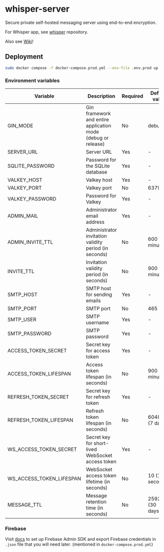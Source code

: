 # whisper-server

Secure private self-hosted messaging server using end-to-end encryption.

For Whisper app, see [whisper](https://github.com/jsfraz/whisper) repository.

Also see [Wiki](https://github.com/jsfraz/whisper-server/wiki)!

## Deployment

```bash
sudo docker compose -f docker-compose.prod.yml --env-file .env.prod up -d
```

### Environment variables

| Variable | Description | Required | Default value |
| --- | --- | --- | --- |
| GIN_MODE | Gin framework and entire application mode (debug or release) | No | debug |
| SERVER_URL | Server URL | Yes | - |
| SQLITE_PASSWORD | Password for the SQLite database | Yes | - |
| VALKEY_HOST | Valkey host | Yes | - |
| VALKEY_PORT | Valkey port | No | 6379 |
| VALKEY_PASSWORD | Password for Valkey | Yes | - |
| ADMIN_MAIL | Administrator email address | Yes | - |
| ADMIN_INVITE_TTL | Administrator invitation validity period (in seconds) | No | 600 (10 minutes) |
| INVITE_TTL | Invitation validity period (in seconds) | No | 900 (15 minutes) |
| SMTP_HOST | SMTP host for sending emails | Yes | - |
| SMTP_PORT | SMTP port | No | 465 |
| SMTP_USER | SMTP username | Yes | - |
| SMTP_PASSWORD | SMTP password | Yes | - |
| ACCESS_TOKEN_SECRET | Secret key for access token | Yes | - |
| ACCESS_TOKEN_LIFESPAN | Access token lifespan (in seconds) | No | 900 (15 minutes) |
| REFRESH_TOKEN_SECRET | Secret key for refresh token | Yes | - |
| REFRESH_TOKEN_LIFESPAN | Refresh token lifespan (in seconds) | No | 604800 (7 days) |
| WS_ACCESS_TOKEN_SECRET | Secret key for short-lived WebSocket access token | Yes | - |
| WS_ACCESS_TOKEN_LIFESPAN | WebSocket access token lifetime (in seconds) | No | 10 (10 seconds) |
| MESSAGE_TTL | Message retention time (in seconds) | No | 2592000 (30 days) |

### Firebase

Visit [docs](https://firebase.google.com/docs/admin/setup) to set up Firebase Admin SDK and export Firebase credentials in `.json` file that you will need later. (mentioned in `docker-compose.prod.yml`)
